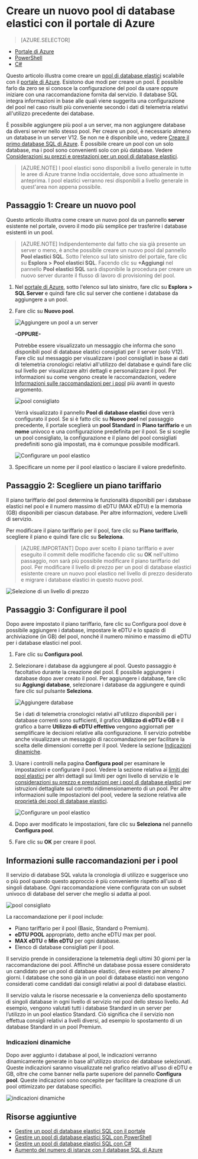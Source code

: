 <properties
	pageTitle="Creare un nuovo pool di database elastici con il portale di Azure | Microsoft Azure"
	description="Come aggiungere un pool di database elastici scalabile alla configurazione del database SQL per semplificare l'amministrazione e la condivisione delle risorse tra più database."
	keywords="database scalabile,configurazione del database"
	services="sql-database"
	documentationCenter=""
	authors="ninarn"
	manager="jhubbard"
	editor=""/>

<tags
	ms.service="sql-database"
	ms.devlang="NA"
	ms.date="07/20/2016"
	ms.author="ninarn"
	ms.workload="data-management"
	ms.topic="get-started-article"
	ms.tgt_pltfrm="NA"/>


# Creare un nuovo pool di database elastici con il portale di Azure

> [AZURE.SELECTOR]
- [Portale di Azure](sql-database-elastic-pool-create-portal.md)
- [PowerShell](sql-database-elastic-pool-create-powershell.md)
- [C#](sql-database-elastic-pool-create-csharp.md)

Questo articolo illustra come creare un [pool di database elastici](sql-database-elastic-pool.md) scalabile con il [portale di Azure](https://portal.azure.com/). Esistono due modi per creare un pool. È possibile farlo da zero se si conosce la configurazione del pool da usare oppure iniziare con una raccomandazione fornita dal servizio. Il database SQL integra informazioni in base alle quali viene suggerita una configurazione del pool nel caso risulti più conveniente secondo i dati di telemetria relativi all'utilizzo precedente dei database.

È possibile aggiungere più pool a un server, ma non aggiungere database da diversi server nello stesso pool. Per creare un pool, è necessario almeno un database in un server V12. Se non ne è disponibile uno, vedere [Creare il primo database SQL di Azure](sql-database-get-started.md). È possibile creare un pool con un solo database, ma i pool sono convenienti solo con più database. Vedere [Considerazioni su prezzi e prestazioni per un pool di database elastici](sql-database-elastic-pool-guidance.md).

> [AZURE.NOTE] I pool elastici sono disponibili a livello generale in tutte le aree di Azure tranne India occidentale, dove sono attualmente in anteprima. I pool elastici verranno resi disponibili a livello generale in quest'area non appena possibile.

## Passaggio 1: Creare un nuovo pool

Questo articolo illustra come creare un nuovo pool da un pannello **server** esistente nel portale, ovvero il modo più semplice per trasferire i database esistenti in un pool.

> [AZURE.NOTE] Indipendentemente dal fatto che sia già presente un server o meno, è anche possibile creare un nuovo pool dal pannello **Pool elastici SQL**. Sotto l'elenco sul lato sinistro del portale, fare clic su **Esplora** **>** **Pool elastici SQL**. Facendo clic su **+Aggiungi** nel pannello **Pool elastici SQL** sarà disponibile la procedura per creare un nuovo server durante il flusso di lavoro di provisioning del pool.

1. Nel [portale di Azure](http://portal.azure.com/), sotto l'elenco sul lato sinistro, fare clic su **Esplora** **>** **SQL Server** e quindi fare clic sul server che contiene i database da aggiungere a un pool.
2. Fare clic su **Nuovo pool**.

    ![Aggiungere un pool a un server](./media/sql-database-elastic-pool-create-portal/new-pool.png)

    **-OPPURE-**

    Potrebbe essere visualizzato un messaggio che informa che sono disponibili pool di database elastici consigliati per il server (solo V12). Fare clic sul messaggio per visualizzare i pool consigliati in base ai dati di telemetria cronologici relativi all'utilizzo del database e quindi fare clic sul livello per visualizzare altri dettagli e personalizzare il pool. Per informazioni su come vengono create le raccomandazioni, vedere [Informazioni sulle raccomandazioni per i pool](#understand-pool-recommendations) più avanti in questo argomento.

    ![pool consigliato](./media/sql-database-elastic-pool-create-portal/recommended-pool.png)

    Verrà visualizzato il pannello **Pool di database elastici** dove verrà configurato il pool. Se si è fatto clic su **Nuovo pool** nel passaggio precedente, il portale sceglierà un **pool Standard** in **Piano tariffario** e un **nome** univoco e una configurazione predefinita per il pool. Se si sceglie un pool consigliato, la configurazione e il piano del pool consigliati predefiniti sono già impostati, ma è comunque possibile modificarli.

    ![Configurare un pool elastico](./media/sql-database-elastic-pool-create-portal/configure-elastic-pool.png)

3. Specificare un nome per il pool elastico o lasciare il valore predefinito.

## Passaggio 2: Scegliere un piano tariffario

Il piano tariffario del pool determina le funzionalità disponibili per i database elastici nel pool e il numero massimo di eDTU (MAX eDTU) e la memoria (GB) disponibili per ciascun database. Per altre informazioni, vedere Livelli di servizio.

Per modificare il piano tariffario per il pool, fare clic su **Piano tariffario**, scegliere il piano e quindi fare clic su **Seleziona**.

> [AZURE.IMPORTANT] Dopo aver scelto il piano tariffario e aver eseguito il commit delle modifiche facendo clic su **OK** nell'ultimo passaggio, non sarà più possibile modificare il piano tariffario del pool. Per modificare il livello di prezzo per un pool di database elastici esistente creare un nuovo pool elastico nel livello di prezzo desiderato e migrare i database elastici in questo nuovo pool.

![Selezione di un livello di prezzo](./media/sql-database-elastic-pool-create-portal/pricing-tier.png)

## Passaggio 3: Configurare il pool

Dopo avere impostato il piano tariffario, fare clic su Configura pool dove è possibile aggiungere i database, impostare le eDTU e lo spazio di archiviazione (in GB) del pool, nonché il numero minimo e massimo di eDTU per i database elastici nel pool.

1. Fare clic su **Configura pool**.
2. Selezionare i database da aggiungere al pool. Questo passaggio è facoltativo durante la creazione del pool. È possibile aggiungere i database dopo aver creato il pool. Per aggiungere i database, fare clic su **Aggiungi database**, selezionare i database da aggiungere e quindi fare clic sul pulsante **Seleziona**.

    ![Aggiungere database](./media/sql-database-elastic-pool-create-portal/add-databases.png)

    Se i dati di telemetria cronologici relativi all'utilizzo disponibili per i database correnti sono sufficienti, il grafico **Utilizzo di eDTU e GB** e il grafico a barre **Utilizzo di eDTU effettivo** vengono aggiornati per semplificare le decisioni relative alla configurazione. Il servizio potrebbe anche visualizzare un messaggio di raccomandazione per facilitare la scelta delle dimensioni corrette per il pool. Vedere la sezione [Indicazioni dinamiche](#dynamic-recommendations).

3. Usare i controlli nella pagina **Configura pool** per esaminare le impostazioni e configurare il pool. Vedere la sezione relativa ai [limiti dei pool elastici](sql-database-elastic-pool.md#edtu-and-storage-limits-for-elastic-pools-and-elastic-databases) per altri dettagli sui limiti per ogni livello di servizio e le [considerazioni su prezzo e prestazioni per i pool di database elastici](sql-database-elastic-pool-guidance.md) per istruzioni dettagliate sul corretto ridimensionamento di un pool. Per altre informazioni sulle impostazioni del pool, vedere la sezione relativa alle [proprietà dei pool di database elastici](sql-database-elastic-pool.md#elastic-database-pool-properties).

	![Configurare un pool elastico](./media/sql-database-elastic-pool-create-portal/configure-performance.png)

4. Dopo aver modificato le impostazioni, fare clic su **Seleziona** nel pannello **Configura pool**.
5. Fare clic su **OK** per creare il pool.


## Informazioni sulle raccomandazioni per i pool

Il servizio di database SQL valuta la cronologia di utilizzo e suggerisce uno o più pool quando questo approccio è più conveniente rispetto all'uso di singoli database. Ogni raccomandazione viene configurata con un subset univoco di database del server che meglio si adatta al pool.

![pool consigliato](./media/sql-database-elastic-pool-create-portal/recommended-pool.png)

La raccomandazione per il pool include:

- Piano tariffario per il pool (Basic, Standard o Premium).
- **eDTU POOL** appropriato, detto anche eDTU max per pool.
- **MAX eDTU** e **Min eDTU** per ogni database.
- Elenco di database consigliati per il pool.

Il servizio prende in considerazione la telemetria degli ultimi 30 giorni per la raccomandazione dei pool. Affinché un database possa essere considerato un candidato per un pool di database elastici, deve esistere per almeno 7 giorni. I database che sono già in un pool di database elastici non vengono considerati come candidati dai consigli relativi ai pool di database elastici.

Il servizio valuta le risorse necessarie e la convenienza dello spostamento di singoli database in ogni livello di servizio nei pool dello stesso livello. Ad esempio, vengono valutati tutti i database Standard in un server per l’utilizzo in un pool elastico Standard. Ciò significa che il servizio non effettua consigli relativi a livelli diversi, ad esempio lo spostamento di un database Standard in un pool Premium.

### Indicazioni dinamiche

Dopo aver aggiunto i database al pool, le indicazioni verranno dinamicamente generate in base all'utilizzo storico dei database selezionati. Queste indicazioni saranno visualizzate nel grafico relativo all'uso di eDTU e GB, oltre che come banner nella parte superiore del pannello **Configura pool**. Queste indicazioni sono concepite per facilitare la creazione di un pool ottimizzato per database specifici.

![indicazioni dinamiche](./media/sql-database-elastic-pool-create-portal/dynamic-recommendation.png)

## Risorse aggiuntive

- [Gestire un pool di database elastici SQL con il portale](sql-database-elastic-pool-manage-portal.md)
- [Gestire un pool di database elastici SQL con PowerShell](sql-database-elastic-pool-manage-powershell.md)
- [Gestire un pool di database elastici SQL con C#](sql-database-elastic-pool-manage-csharp.md)
- [Aumento del numero di istanze con il database SQL di Azure](sql-database-elastic-scale-introduction.md)

<!---HONumber=AcomDC_0928_2016-->